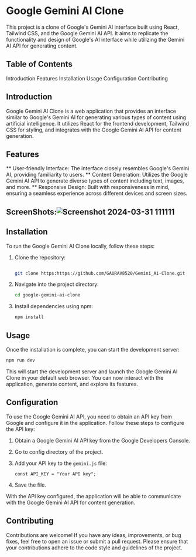 
# Google Gemini AI Clone

This project is a clone of Google's Gemini AI interface built using React, Tailwind CSS, and the Google Gemini AI API. It aims to replicate the functionality and design of Google's AI interface while utilizing the Gemini AI API for generating content.


## Table of Contents
Introduction
Features
Installation
Usage
Configuration
Contributing


## Introduction
Google Gemini AI Clone is a web application that provides an interface similar to Google's Gemini AI for generating various types of content using artificial intelligence. It utilizes React for the frontend development, Tailwind CSS for styling, and integrates with the Google Gemini AI API for content generation.

## Features
** User-friendly Interface: The interface closely resembles Google's Gemini AI, providing familiarity to users.
** Content Generation: Utilizes the Google Gemini AI API to generate diverse types of content including text, images, and more.
** Responsive Design: Built with responsiveness in mind, ensuring a seamless experience across different devices and screen sizes.

## ScreenShots:![Screenshot 2024-03-31 111111](https://github.com/GAURAV8520/Gemini_Ai-Clone/assets/136880099/6e2fd2d6-b693-4615-b813-84e9e29f405e)


## Installation

To run the Google Gemini AI Clone locally, follow these steps:

1. Clone the repository:

   ```bash

   git clone https:https://github.com/GAURAV8520/Gemini_Ai-Clone.git
   ```

2. Navigate into the project directory:

   ```bash
   cd google-gemini-ai-clone
   ```

3. Install dependencies using npm:

   ```bash
   npm install
   ```

## Usage

Once the installation is complete, you can start the development server:

```bash
npm run dev
```

This will start the development server and launch the Google Gemini AI Clone in your default web browser. You can now interact with the application, generate content, and explore its features.

## Configuration

To use the Google Gemini AI API, you need to obtain an API key from Google and configure it in the application. Follow these steps to configure the API key:

1. Obtain a Google Gemini AI API key from the Google Developers Console.
2. Go to config directory of the project.
3. Add your API key to the `gemini.js` file:

   ```
   const API_KEY = "Your API key";
   ```

4. Save the  file.

With the API key configured, the application will be able to communicate with the Google Gemini AI API for content generation.

## Contributing

Contributions are welcome! If you have any ideas, improvements, or bug fixes, feel free to open an issue or submit a pull request. Please ensure that your contributions adhere to the code style and guidelines of the project.
```
